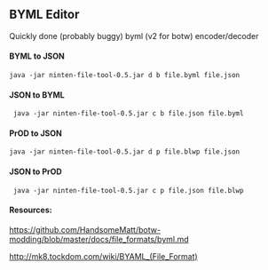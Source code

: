 ## BYML Editor

Quickly done (probably buggy) byml (v2 for botw) encoder/decoder

#### BYML to JSON
```
java -jar ninten-file-tool-0.5.jar d b file.byml file.json
```

#### JSON to BYML
```
 java -jar ninten-file-tool-0.5.jar c b file.json file.byml
```

#### PrOD to JSON
```
java -jar ninten-file-tool-0.5.jar d p file.blwp file.json
```

#### JSON to PrOD
```
 java -jar ninten-file-tool-0.5.jar c p file.json file.blwp
```

#### Resources:

https://github.com/HandsomeMatt/botw-modding/blob/master/docs/file_formats/byml.md

http://mk8.tockdom.com/wiki/BYAML_(File_Format)